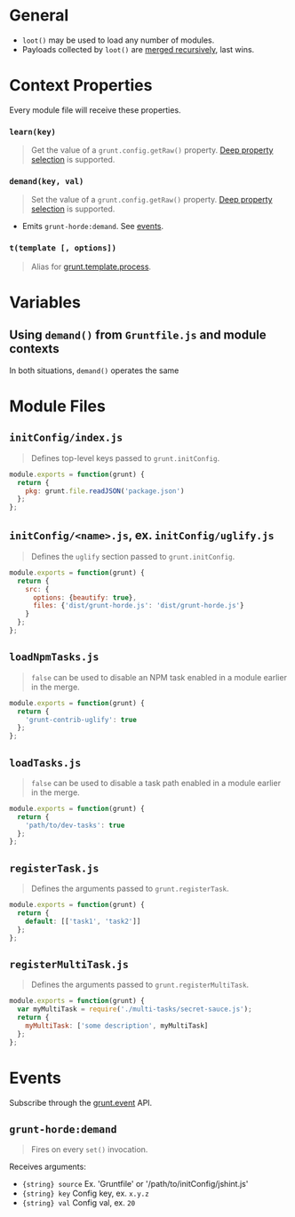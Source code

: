 # General

- `loot()` may be used to load any number of modules.
- Payloads collected by `loot()` are [merged recursively](https://github.com/pluma/assimilate), last wins.

# Context Properties

Every module file will receive these properties.

### `learn(key)`

> Get the value of a `grunt.config.getRaw()` property. [Deep property selection](https://github.com/qualiancy/tea-properties) is supported.

### `demand(key, val)`

> Set the value of a `grunt.config.getRaw()` property. [Deep property selection](https://github.com/qualiancy/tea-properties) is supported.

- Emits `grunt-horde:demand`. See [events](#events).

### `t(template [, options])`

> Alias for [grunt.template.process](http://gruntjs.com/api/grunt.template#grunt.template.process).

# Variables

## Using `demand()` from `Gruntfile.js` and module contexts

In both situations, `demand()` operates the same

# Module Files

## `initConfig/index.js`

> Defines top-level keys passed to `grunt.initConfig`.

```js
module.exports = function(grunt) {
  return {
    pkg: grunt.file.readJSON('package.json')
  };
};

```

## `initConfig/<name>.js`, ex. `initConfig/uglify.js`

> Defines the `uglify` section passed to `grunt.initConfig`.

```js
module.exports = function(grunt) {
  return {
    src: {
      options: {beautify: true},
      files: {'dist/grunt-horde.js': 'dist/grunt-horde.js'}
    }
  };
};

```

## `loadNpmTasks.js`

> `false` can be used to disable an NPM task enabled in a module earlier in the merge.

```js
module.exports = function(grunt) {
  return {
    'grunt-contrib-uglify': true
  };
};
```

## `loadTasks.js`

> `false` can be used to disable a task path enabled in a module earlier in the merge.

```js
module.exports = function(grunt) {
  return {
    'path/to/dev-tasks': true
  };
};
```

## `registerTask.js`

> Defines the arguments passed to `grunt.registerTask`.

```js
module.exports = function(grunt) {
  return {
    default: [['task1', 'task2']]
  };
};
```

## `registerMultiTask.js`

> Defines the arguments passed to `grunt.registerMultiTask`.

```js
module.exports = function(grunt) {
  var myMultiTask = require('./multi-tasks/secret-sauce.js');
  return {
    myMultiTask: ['some description', myMultiTask]
  };
};
```

# Events

Subscribe through the [grunt.event](http://gruntjs.com/api/grunt.event) API.

## `grunt-horde:demand`

> Fires on every `set()` invocation.

Receives arguments:

- `{string} source` Ex. 'Gruntfile' or '/path/to/initConfig/jshint.js'
- `{string} key` Config key, ex. `x.y.z`
- `{string} val` Config val, ex. `20`
